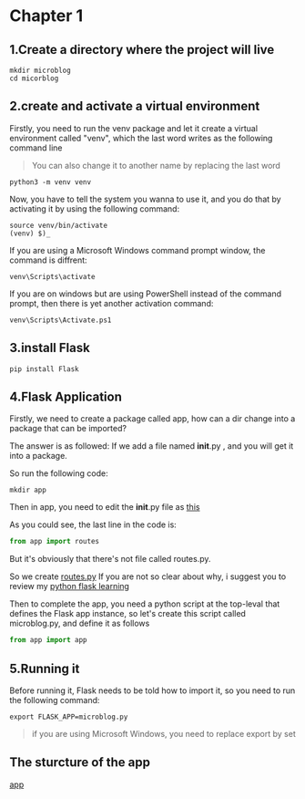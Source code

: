 # Chapter 1
## 1.Create a directory where the project will live
```shell
mkdir microblog
cd micorblog
```
## 2.create and activate a virtual environment
Firstly, you need to run the venv package and let it create a virtual environment called "venv", which the last word writes as the following command line
> You can also change it to another name by replacing the last word

```shell
python3 -m venv venv
```

Now, you have to tell the system you wanna to use it, and you do that by activating it by using the following command:
```shell
source venv/bin/activate
(venv) $)_
```
If you are using a Microsoft Windows command prompt window, the command is diffrent:
```shell
venv\Scripts\activate
```
If you are on windows but are using PowerShell instead of the command prompt, then there is yet another activation command:
```shell
venv\Scripts\Activate.ps1
```
## 3.install Flask
```shell
pip install Flask
```
## 4.Flask Application
Firstly, we need to create a package called app, how can a dir change into a package that can be imported?

The answer is  as followed: If we add a file named __init__.py , and you will get it into a package.

So run the following code:
```shell
mkdir app
```
Then in app, you need to edit the __init__.py file as [this](https://github.com/Fanlinfeng23/Build-a-Microblog-with-Flask/blob/main/Code/Chapter1/microblog/app/__init__.py)

As you could see, the last line in the code is:
```python
from app import routes
```
But it's obviously that there's not file called routes.py.

So we create [routes.py](https://github.com/Fanlinfeng23/Build-a-Microblog-with-Flask/blob/main/Code/Chapter1/microblog/app/routes.py)
If you are not so clear about why, i suggest you to review my [python flask learning]((https://github.com/Fanlinfeng23/Python-Flask-learning/blob/main/README.md)https://github.com/Fanlinfeng23/Python-Flask-learning/blob/main/README.md)

Then to complete the app, you need a python script at the top-leval that defines the Flask app instance, so let's create this script called microblog.py, and define it as follows
```python
from app import app
```

## 5.Running it
Before running it, Flask needs to be told how to import it, so you need to run the following command:
```shell
export FLASK_APP=microblog.py
```
> if you are using Microsoft Windows, you need to replace export by set

## The sturcture of the app
[app](https://github.com/Fanlinfeng23/Build-a-Microblog-with-Flask/tree/main/Code/Chapter1/microblog)
